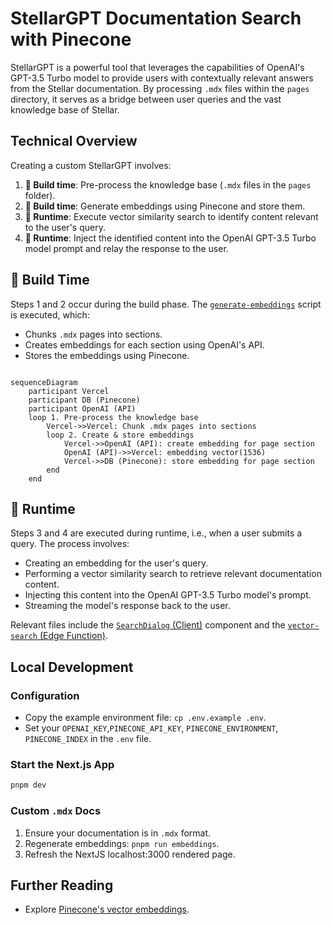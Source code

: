 # StellarGPT Documentation Search with Pinecone

StellarGPT is a powerful tool that leverages the capabilities of OpenAI's GPT-3.5 Turbo model to provide users with contextually relevant answers from the Stellar documentation. By processing `.mdx` files within the `pages` directory, it serves as a bridge between user queries and the vast knowledge base of Stellar.


## Technical Overview

Creating a custom StellarGPT involves:

1. **👷 Build time**: Pre-process the knowledge base (`.mdx` files in the `pages` folder).
2. **👷 Build time**: Generate embeddings using Pinecone and store them.
3. **🏃 Runtime**: Execute vector similarity search to identify content relevant to the user's query.
4. **🏃 Runtime**: Inject the identified content into the OpenAI GPT-3.5 Turbo model prompt and relay the response to the user.

## 👷 Build Time

Steps 1 and 2 occur during the build phase. The [`generate-embeddings`](./lib/generate-embeddings.ts) script is executed, which:

- Chunks `.mdx` pages into sections.
- Creates embeddings for each section using OpenAI's API.
- Stores the embeddings using Pinecone.



```mermaid

sequenceDiagram
    participant Vercel
    participant DB (Pinecone)
    participant OpenAI (API)
    loop 1. Pre-process the knowledge base
        Vercel->>Vercel: Chunk .mdx pages into sections
        loop 2. Create & store embeddings
            Vercel->>OpenAI (API): create embedding for page section
            OpenAI (API)->>Vercel: embedding vector(1536)
            Vercel->>DB (Pinecone): store embedding for page section
        end
    end
```



## 🏃 Runtime

Steps 3 and 4 are executed during runtime, i.e., when a user submits a query. The process involves:

- Creating an embedding for the user's query.
- Performing a vector similarity search to retrieve relevant documentation content.
- Injecting this content into the OpenAI GPT-3.5 Turbo model's prompt.
- Streaming the model's response back to the user.

Relevant files include the [`SearchDialog` (Client)](./components/SearchDialog.tsx) component and the [`vector-search` (Edge Function)](./pages/api/vector-search.ts).

## Local Development

### Configuration

- Copy the example environment file: `cp .env.example .env`.
- Set your `OPENAI_KEY`,`PINECONE_API_KEY`, `PINECONE_ENVIRONMENT`, `PINECONE_INDEX`  in the `.env` file.


### Start the Next.js App

```bash
pnpm dev
```

### Custom `.mdx` Docs

1. Ensure your documentation is in `.mdx` format.
2. Regenerate embeddings: `pnpm run embeddings`.
3. Refresh the NextJS localhost:3000 rendered page.

## Further Reading

- Explore [Pinecone's vector embeddings](https://www.pinecone.io/learn/vector-embeddings/).
